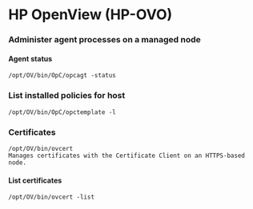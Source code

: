 # HP OpenView (HP-OVO)

### Administer agent processes on a managed node

#### Agent status

    /opt/OV/bin/OpC/opcagt -status
  
###  List installed policies for host

    /opt/OV/bin/OpC/opctemplate -l
  
### Certificates

    /opt/OV/bin/ovcert
    Manages certificates with the Certificate Client on an HTTPS-based node.

#### List certificates

    /opt/OV/bin/ovcert -list
  
  
